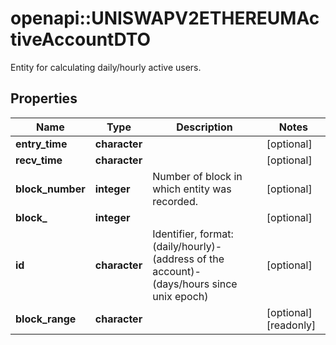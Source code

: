 # openapi::UNISWAPV2ETHEREUMActiveAccountDTO

Entity for calculating daily/hourly active users.

## Properties
Name | Type | Description | Notes
------------ | ------------- | ------------- | -------------
**entry_time** | **character** |  | [optional] 
**recv_time** | **character** |  | [optional] 
**block_number** | **integer** | Number of block in which entity was recorded. | [optional] 
**block_** | **integer** |  | [optional] 
**id** | **character** | Identifier, format: (daily/hourly)-(address of the account)-(days/hours since unix epoch) | [optional] 
**block_range** | **character** |  | [optional] [readonly] 


